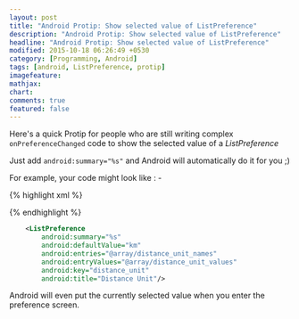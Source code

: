 ```yaml
---
layout: post
title: "Android Protip: Show selected value of ListPreference"
description: "Android Protip: Show selected value of ListPreference"
headline: "Android Protip: Show selected value of ListPreference"
modified: 2015-10-18 06:26:49 +0530
category: [Programming, Android]
tags: [android, ListPreference, protip]
imagefeature: 
mathjax: 
chart: 
comments: true
featured: false
---
```


Here's a quick Protip for people who are still writing complex `onPreferenceChanged` code to show the selected value of a *ListPreference*

Just add `android:summary="%s"` and Android will automatically do it for you ;) 

For example, your code might look like : - 

{% highlight xml %}
    <ListPreference
        android:summary="%s"
        android:defaultValue="km"
        android:entries="@array/distance_unit_names"
        android:entryValues="@array/distance_unit_values"
        android:key="distance_unit"
        android:title="Distance Unit"/>

{% endhighlight %}  

```xml
    <ListPreference
        android:summary="%s"
        android:defaultValue="km"
        android:entries="@array/distance_unit_names"
        android:entryValues="@array/distance_unit_values"
        android:key="distance_unit"
        android:title="Distance Unit"/>

```  

Android will even put the currently selected value when you enter the preference screen.   
